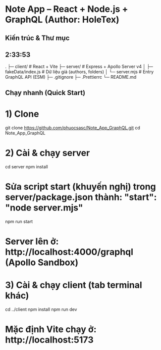 # Note App – React + Node.js + GraphQL (Author: HoleTex)

## Kiến trúc & Thư mục

## 2:33:53

.
├─ client/ # React + Vite
├─ server/ # Express + Apollo Server v4
│ ├─ fakeData/index.js # Dữ liệu giả (authors, folders)
│ └─ server.mjs # Entry GraphQL API (ESM)
├─ .gitignore
├─ .Prettierrc
└─ README.md

## Chạy nhanh (Quick Start)

# 1) Clone

git clone https://github.com/phuocsasc/Note_App_GraphQL.git
cd Note_App_GraphQL

# 2) Cài & chạy server

cd server
npm install

# Sửa script start (khuyến nghị) trong server/package.json thành: "start": "node server.mjs"

npm run start

# Server lên ở: http://localhost:4000/graphql (Apollo Sandbox)

# 3) Cài & chạy client (tab terminal khác)

cd ../client
npm install
npm run dev

# Mặc định Vite chạy ở: http://localhost:5173
